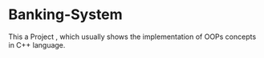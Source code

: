 # Banking-System
This a Project , which usually shows the implementation of OOPs concepts in C++ language.
